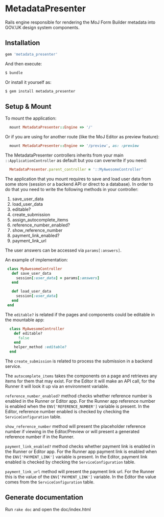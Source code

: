 # MetadataPresenter

Rails engine responsible for rendering the MoJ Form Builder metadata into
GOV.UK design system components.

## Installation

```ruby
gem 'metadata_presenter'
```

And then execute:

```bash
$ bundle
```

Or install it yourself as:
```bash
$ gem install metadata_presenter
```

## Setup & Mount

To mount the application:

```ruby
  mount MetadataPresenter::Engine => '/'
```

Or if you are using for another route (like the MoJ Editor as preview feature):

```ruby
  mount MetadataPresenter::Engine => '/preview', as: :preview
```

The MetadataPresenter controllers inherits from your main
`::ApplicationController` as default but you can overwrite if you need:

```ruby
  MetadataPresenter.parent_controller = '::MyAwesomeController'
```

The application that you mount requires to save and load user data from some
store (session or a backend API or direct to a database). In order to do
that you need to write the following methods in your controller:

1. save_user_data
2. load_user_data
3. editable?
4. create_submission
5. assign_autocomplete_items
6. reference_number_enabled?
7. show_reference_number
8. payment_link_enabled?
9. payment_link_url

The user answers can be accessed via `params[:answers]`.

An example of implementation:
```ruby
 class MyAwesomeController
   def save_user_data
     session[:user_data] = params[:answers]
   end

   def load_user_data
     session[:user_data]
   end
 end
```

The `editable?` is related if the pages and components could be editable in the
mountable app:

```ruby
  class MyAwesomeController
    def editable?
      false
    end
    helper_method :editable?
  end
```

The `create_submission` is related to process the submission in a backend
service.

The `autocomplete_items` takes the components on a page and retrieves any items for them that may exist. For the Editor it will make an API call, for the Runner it will look it up via an environment variable.

`reference_number_enabled?` method checks whether reference number is enabled in the Runner or Editor app. For the Runner app reference number is enabled when the `ENV['REFERENCE_NUMBER']` variable is present. In the Editor, reference number enabled is checked by checking the `ServiceConfiguration` table.

`show_reference_number` method will present the placeholder reference number if viewing in the Editor/Preview or will present a generated reference number if in the Runner.

`payment_link_enabled?` method checks whether payment link is enabled in the Runner or Editor app. For the Runner app payment link is enabled when the `ENV['PAYMENT_LINK']` variable is present. In the Editor, payment link enabled is checked by checking the `ServiceConfiguration` table.

`payment_link_url` method will present the payment link url. For the Runner this is the value of the `ENV['PAYMENT_LINK']` variable. In the Editor the value comes from the `ServiceConfiguration` table.

## Generate documentation

Run `rake doc` and open the doc/index.html
